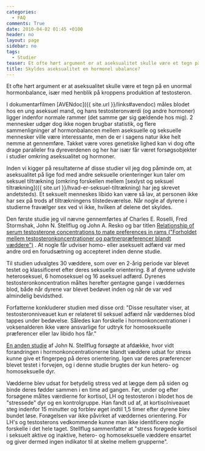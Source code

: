 ```yaml
---
categories:
  - FAQ
comments: True
date: 2010-04-02 01:45 +0100
header: no
layout: page
sidebar: no
tags:
  - Studier
teaser: Et ofte hørt argument er at aseksualitet skulle være et tegn på en unormal hormonbalance, især med henblik på kroppens produktion af testosteron.
title: Skyldes aseksualitet en hormonel ubalance?
---
```

Et ofte hørt argument er at aseksualitet skulle være et tegn på en unormal hormonbalance, især med henblik på kroppens produktion af testosteron.

I dokumentarfilmen [AVENdoc]({{ site.url }}/links#avendoc) måles blodet hos en ung aseksuel mand, og hans testosteronværdi (og andre hormoner) ligger indenfor normale rammer (det samme gør sig gældende hos mig). 2 mennesker udgør dog ikke nogen brugbar statistik, og flere sammenligninger af hormonbalancen mellem aseksuelle og seksuelle mennesker ville være interessante, men de er i sagens natur ikke helt nemme at gennemføre. Takket være vores genetiske lighed kan vi dog ofte drage paralleler fra dyreverdenen og her har især får været forsøgsobjekter i studier omkring aseksualitet og hormoner.

Inden vi kigger på resultaterne af disse studier vil jeg dog påminde om, at aseksualitet på lige fod med andre seksuelle orienteringer kun taler om seksuel tiltrækning (omkring forskellen mellem [sexlyst og seksuel tiltrækning]({{ site.url }}/hvad-er-seksuel-tiltrækning) har jeg skrevet andetsteds). Et seksuelt menneskes libido kan være så lav, at personen ikke har sex på trods af tiltrækningens tilstedeværelse. Når nogle af dyrene i studierne fravælger sex ved vi ikke, hvilken af delene det skyldes.

Den første studie jeg vil nævne gennemførtes af Charles E. Roselli, Fred Stormshak, John N. Stellflug og John A. Resko og bar titlen [Relationship of serum testosterone concentrations to mate preferences in rams ("Forholdet mellem testosteronkoncentrationer og partnerpræferencer blandt væddere")](https://www.ncbi.nlm.nih.gov/pubmed/12080026) . At nogle får udviser homo- eller aseksuelt adfærd var med andre ord en forudsætning og accepteret inden denne studie.

Til studien udvalgtes 30 væddere, som over en 2-årig periode var blevet testet og klassificeret efter deres seksuelle orientering. 8 af dyrene udviste heteroseksuel, 6 homoseksuel og 16 aseksuel adfærd. Dyrenes testosteronkoncentration måltes herefter gentagne gange i væddernes blod, både når dyrene var blevet bedøvet inden og når de var ved almindelig bevidsthed.

Forfatterne konkluderer studien med disse ord: "Disse resultater viser, at testosteronniveauet kun er relateret til seksuel adfærd når væddernes blod tappes under bedøvelse. Således kan forskelle i hormonkoncentrationer i voksenalderen ikke være ansvarlige for udtryk for homoseksuelle præferencer eller lav libido hos får."

[En anden studie](https://www.ncbi.nlm.nih.gov/pubmed/16699109) af John N. Stellflug forsøgte at afdække, hvor vidt forandringen i hormonkoncentrationerne blandt væddere udsat for stress kunne give et fingerpeg på deres orientering. Igen var deres præferencer blevet testet i forvejen, og i denne studie brugtes der kun hetero- og homoseksuelle dyr.

Vædderne blev udsat for betydelig stress ved at lægge dem på siden og binde deres fødder sammen i en time ad gangen. Før, under og efter forsøgene måltes værdierne for kortisol, LH og testosteron i blodet hos de "stressede" dyr og en kontrolgruppe. Han fandt ud af, at kortisolniveauet steg indenfor 15 minutter og forblev øget indtil 1,5 timer efter dyrene blev bundet løse. Forøgelsen var ikke påvirket af væddernes orientering. For LH's og testosterons vedkommende kunne man ikke identificere nogle forskelle i det hele taget. Stellflug sammenfatter at "stress forøgede kortisol i seksuelt aktive og inaktive, hetero- og homoseksuelle væddere ensartet og giver dermed ingen indikator til at skelne mellem grupperne".
